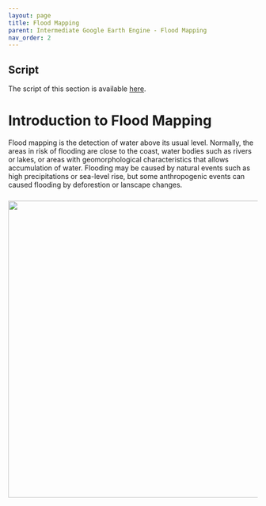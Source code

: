 ```yaml
---
layout: page
title: Flood Mapping
parent: Intermediate Google Earth Engine - Flood Mapping
nav_order: 2
---
```


## Script
The script of this section is available [here]().

# Introduction to Flood Mapping

Flood mapping is the detection of water above its usual level. Normally, the areas in risk of flooding are close to the coast, water bodies such as rivers or lakes, or areas with geomorphological characteristics that allows accumulation of water. Flooding may be caused by natural events such as high precipitations or sea-level rise, but some anthropogenic events can caused flooding by deforestion or lanscape changes.


<p align="center">
<img src="../images/flood/file.jpeg" vspace="10" width="600">
</p>
